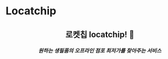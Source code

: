 # Locatchip

<div align="center">
  
##  로켓칩 locatchip! 🚀
#####  원하는 생필품의 오프라인 점포 최저가를 찾아주는 서비스

</div>
